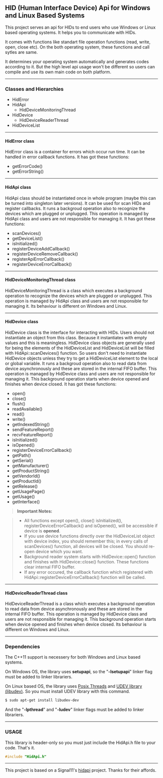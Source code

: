 ## **HID (Human Interface Device) Api for Windows and Linux Based Systems**

This project serves an api for HIDs to end users who use Windows or Linux based operating systems. It helps you to communicate with HIDs.

It comes with functions like standart file operation functions (read, write, open, close etc). On the both operating system, these functions and call sytles are same.

It determines your operating system automatically and generates codes according to it. But the high level api usage won't be different so users can compile and use its own main code on both platform.

----------

### **Classes and Hierarchies**

- HidError
- HidApi
	- HidDeviceMonitoringThread
- HidDevice
	- HidDeviceReaderThread
- HidDeviceList

----------
#### **HidError** class
HidError class is a container for errors which occur run time. It can be handled in error callback functions. It has got these functions:

- getErrorCode()
- getErrorString()

----------
#### **HidApi** class
HidApi class should be instantiated once in whole program (maybe this can be turned into singleton later versions). It can be used for scan HIDs and register callbacks. It runs a backgroud operation also to recognize the devices which are plugged or unplugged. This operation is managed by HidApi class and users are not responsible for managing it. It has got these functions:

- scanDevices()
- getDeviceList()
- isInitialized()
- registerDeviceAddCallback()
- registerDeviceRemoveCallback()
- registerApiErrorCallback()
- registerDeviceErrorCallback()

----------
#### **HidDeviceMonitoringThread** class
HidDeviceMonitoringThread is a class which executes a background operation to recognize the devices which are plugged or unplugged. This operation is managed by HidApi class and users are not responsible for managing it. Its behaviour is different on Windows and Linux.

----------
#### **HidDevice** class
HidDevice class is the interface for interacting with HIDs. Users should not instantiate an object from this class. Because it instantiates with empty values and this is meaningless. HidDevice class objects are generally used for being the elements of the HidDeviceList and HidDeviceList will be filled with HidApi::scanDevices() function. So users don't need to instantiate HidDevice objects unless they try to get a HidDeviceList element to the local or global variable. It runs a backgroud operation also to read data from device asynchronously and these are stored in the internal FIFO buffer. This operation is managed by HidDevice class and users are not responsible for managing it. This background operation starts when device opened and finishes when device closed. It has got these functions:

- open()
- close()
- flush()
- readAvailable()
- read()
- write()
- getIndexedString()
- sendFeatureReport()
- recvFeatureReport()
- isInitialized()
- isOpened()
- registerDeviceErrorCallback()
- getPath()
- getSerial()
- getManufacturer()
- getProductString()
- getVendorId()
- getProductId()
- getRelease()
- getUsagePage()
- getUsage()
- getInterface()

> **Important Notes:**

> - All functions except open(), close() isInitialized(),  registerDeviceErrorCallback() and isOpened(), will be accessible if device is **opened**.
> - If you use device functions directly over the HidDeviceList object with device index, you should remember this; in every calls of scanDevices() function, all devices will be closed. You should re-open device which you want.
> - Background reader system starts with HidDevice::open() function and finishes with HidDevice::close() function. These functions clear internal FIFO buffer.
> - If any error occured, the callback function which registered with HidApi::registerDeviceErrorCallback() function will be called.

----------
#### **HidDeviceReaderThread** class
HidDeviceReaderThread is a class which executes a background operation to read data from device asynchronously and these are stored in the internal FIFO buffer.  This operation is managed by HidDevice class and users are not responsible for managing it. This background operation starts when device opened and finishes when device closed. Its behaviour is different on Windows and Linux.

----------

### **Dependencies**
The C++11 support is necessery for both Windows and Linux based systems.

On Windows OS, the library uses **setupapi**, so the "**-lsetupapi**" linker flag must be added to linker librariers.

On Linux based OS, the library uses [Posix Threads](https://en.wikipedia.org/wiki/POSIX_Threads) and [UDEV library (libudev)](https://en.wikipedia.org/wiki/Udev). So you must install UDEV library with this command.
```bash
$ sudo apt-get install libudev-dev
```
And the "**-lpthread**" and "**-ludev**" linker flags must be added to linker librariers.

----------

### **USAGE**

This library is header-only so you must just include the HidApi.h file to your code. That's it.
```c++
#include "HidApi.h"
```

----------

This project is based on a Signal11's [hidapi](https://github.com/signal11/hidapi) project. Thanks for their affords.
